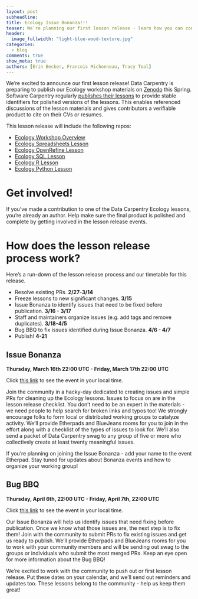 ```yaml
---
layout: post
subheadline:
title: Ecology Issue Bonanza!!!
teaser: We’re planning our first lesson release - learn how you can contribute!
header:
  image_fullwidth: "light-blue-wood-texture.jpg"
categories:
  - blog
comments: true
show_meta: true
authors: [Erin Becker, Francois Michonneau, Tracy Teal]
---
```


We’re excited to announce our first lesson release! Data Carpentry is preparing to publish our Ecology workshop materials on 
[Zenodo](https://zenodo.org/) this Spring. Software Carpentry regularly 
[publishes their lessons](https://zenodo.org/communities/swcarpentry/) to provide stable identifiers for polished versions of the 
lessons. This enables referenced discussions of the lesson materials and gives contributors a verifiable product to cite on their CVs 
or resumes.  

This lesson release will include the following repos:  
- [Ecology Workshop Overview](https://github.com/datacarpentry/ecology-workshop)  
- [Ecology Spreadsheets Lesson](https://github.com/datacarpentry/spreadsheet-ecology-lesson/)  
- [Ecology OpenRefine Lesson](https://github.com/datacarpentry/OpenRefine-ecology-lesson/)  
- [Ecology SQL Lesson](https://github.com/datacarpentry/sql-ecology-lesson)  
- [Ecology R Lesson](https://github.com/datacarpentry/R-ecology-lesson)  
- [Ecology Python Lesson](https://github.com/datacarpentry/python-ecology-lesson/)  

# Get involved!  
If you’ve made a contribution to one of the Data Carpentry Ecology lessons, you’re already an author. Help make sure the final product 
is polished and complete by getting involved in the lesson release events.  

# How does the lesson release process work?   
Here’s a run-down of the lesson release process and our timetable for this release.  
- Resolve existing PRs. **2/27-3/14**  
- Freeze lessons to new significant changes. **3/15**  
- Issue Bonanza to identify issues that need to be fixed before publication. **3/16 - 3/17**  
- Staff and maintainers organize issues (e.g. add tags and remove duplicates). **3/18-4/5**  
- Bug BBQ to fix issues identified during Issue Bonanza. **4/6 - 4/7**  
- Publish! **4-21**  

## Issue Bonanza  
**Thursday, March 16th 22:00 UTC - Friday, March 17th 22:00 UTC**   

Click [this link](https://www.timeanddate.com/worldclock/fixedtime.html?msg=Data+Carpentry+Ecology+Issue+Bonanza&iso=20170317T08&p1=47&ah=23&am=55) 
to see the event in your local time.  

Join the community in a hacky-day dedicated to creating issues and simple PRs for cleaning up the Ecology lessons. Issues to focus on 
are in the lesson release checklist. You don’t need to be an expert in the materials - we need people to help search for broken links 
and typos too! We strongly encourage folks to form local or distributed working groups to catalyze activity. We’ll provide Etherpads and 
BlueJeans rooms for you to join in the effort along with a checklist of the types of issues to look for. We’ll also send a packet of 
Data Carpentry swag to any group of five or more who collectively create at least twenty meaningful issues. 

If you’re planning on joining the Issue Bonanza - add your name to the event Etherpad. Stay tuned for updates about Bonanza events and 
how to organize your working group!  

## Bug BBQ  
**Thursday, April 6th, 22:00 UTC - Friday, April 7th, 22:00 UTC**  

Click [this link](https://www.timeanddate.com/worldclock/fixedtime.html?msg=Data+Carpentry+Ecology+Bug+BBQ&iso=20170407T08&p1=47&ah=23&am=55) 
to see the event in your local time.  

Our Issue Bonanza will help us identify issues that need fixing before publication. Once we know what those issues are, the next step is 
to fix them! Join with the community to submit PRs to fix existing issues and get us ready to publish. We’ll provide Etherpads and 
BlueJeans rooms for you to work with your community members and will be sending out swag to the groups or individuals who submit the 
most merged PRs. Keep an eye open for more information about the Bug BBQ!  

We’re excited to work with the community to push out or first lesson release. Put these dates on your calendar, and we’ll send out 
reminders and updates too. These lessons belong to the community - help us keep them great!



